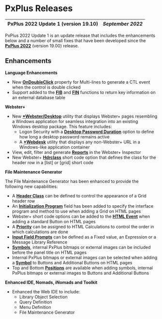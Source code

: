 # PxPlus Releases

**PxPlus 2022 Update 1 (version 19.10)** |  **_September 2022_**  
---|---  
  
PxPlus 2022 Update 1 is an update release that includes the enhancements below and a number of small fixes that have been developed since the **[PxPlus 2022](vers1900.md)** (version 19.00) release.

## Enhancements

**Language Enhancements**

  * New **[OnDoubleClick](../properties/ondoubleclick.md)** property for Multi-lines to generate a CTL event when the control is double clicked
  * Support added to the **[FIB](../functions/fib.htm#Mark11)** and **[FIN](../functions/fin.htm#external_tbls)** functions to return key information on an external database table



**Webster+**

  * New **[*Webster/Desktop](../Webster/Webster%20Desktop.md)** utility that displays Webster+ pages resembling a Windows application for seamless integration into an existing Windows desktop package. This feature includes:
    * Logon Security with a **[Desktop Password Duration](../Webster/General%20Configuration.htm#desktop_pswd)** option to define how long a desktop password remains active
    * A **[*Webdesk](../Webster/Webster%20Desktop.htm#webdesk)** utility that displays any non-Webster+ URL in a Windows-like application container
  * View, edit, filter and generate **[Reports](../Webster/Inspector.htm#view_text)** in the Webster+ Inspector
  * New Webster+ **[Hdrclass](../Webster/Short%20Code%20Options.htm#hdrclass)** short code option that defines the class for the header row in a [list] or [grid] short code



**File Maintenance Generator**

The File Maintenance Generator has been enhanced to provide the following new capabilities:

  * A **[Header Class](../NOMADS%20Graphical%20Application/Dictionary-Based%20Development/Fmgen/Grid.htm#hdr_class)** can be defined to control the appearance of a Grid header row
  * An **[Initialization Program](../NOMADS%20Graphical%20Application/Dictionary-Based%20Development/Fmgen/Grid.htm#init_program)** field has been added to specify the interface program and method to use when adding a Grid on HTML pages
  * Webster+ short code options can be added to the **[HTML Event](../NOMADS%20Graphical%20Application/Dictionary-Based%20Development/Fmgen/Button.htm#event_btn)** when adding a standard Button on HTML pages
  * A **[Priority](../NOMADS%20Graphical%20Application/Dictionary-Based%20Development/Fmgen/Html%20Calc.md)** can be assigned to HTML Calculations to control the order in which calculations are done
  * **[Input Field Prompts](../NOMADS%20Graphical%20Application/Dictionary-Based%20Development/Fmgen/Input.htm#input_prompt)** can be defined as a Fixed value, an Expression or a Message Library Reference
  * **[Symbols](../NOMADS%20Graphical%20Application/Dictionary-Based%20Development/Fmgen/Object%20Definition.htm#symbol)**, internal PxPlus bitmaps or external images can be included before the panel title on HTML pages
  * Internal PxPlus bitmaps or external images can be selected when adding a **[Symbol](../NOMADS%20Graphical%20Application/Dictionary-Based%20Development/Fmgen/Button.htm#button_symbol)** to Buttons and Additional Buttons on HTML pages
  * Top and Bottom **[Positions](../NOMADS%20Graphical%20Application/Dictionary-Based%20Development/Fmgen/Button.htm#button_appear)** are available when adding symbols, internal PxPlus bitmaps or external images to Buttons and Additional Buttons



**Enhanced IDE, Nomads, iNomads and Toolkit**

  * Enhanced the Web IDE to include:
    * Library Object Selection
    * Query Definition
    * Menu Definition
    * File Maintenance Generator


